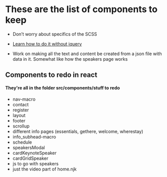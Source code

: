 # These are the list of components to keep
* Don’t worry about specifics of the SCSS

* [Learn how to do it without jquery](https://medium.com/@wisecobbler/if-you-think-you-need-jquery-in-your-react-app-you-re-doing-it-wrong-77899ed7217e)

* Work on making all the text and content be created from a json file with data in it. Somewhat like how the speakers page works

## Components to redo in react
#### They're all in the folder src/components/stuff to redo
- nav-macro
- contact
- register
- layout
- footer
- scrollup
- different info pages (essentials, gethere, welcome, wherestay)
- info_subhead-macro
- schedule
- speakersModal
- cardKeynoteSpeaker
- cardGridSpeaker
- js to go with speakers
- just the video part of home.njk
